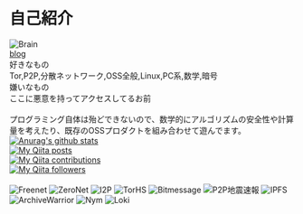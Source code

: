 # 自己紹介
![Brain](https://img.shields.io/badge/Brain-Not_Working-red)
<br>
[blog](https://kris.fail)<br>
好きなもの<br>
Tor,P2P,分散ネットワーク,OSS全般,Linux,PC系,数学,暗号<br>
嫌いなもの<br>
ここに悪意を持ってアクセスしてるお前<br><br>
プログラミング自体は殆どできないので、数学的にアルゴリズムの安全性や計算量を考えたり、既存のOSSプロダクトを組み合わせて遊んでます。<br>
[![Anurag's github stats](https://github-readme-stats.vercel.app/api?username=yuuki76)](https://github.com/anuraghazra/github-readme-stats)<br>
[![My Qiita posts](https://qiita-badge.apiapi.app/s/yuuki76/posts.svg)](http://qiita.com/yuuki76)<br>
[![My Qiita contributions](https://qiita-badge.apiapi.app/s/yuuki76/contributions.svg)](http://qiita.com/yuuki76)<br>
[![My Qiita followers](https://qiita-badge.apiapi.app/s/yuuki76/followers.svg)](http://qiita.com/yuuki76)<br>
<br>
![Freenet](https://img.shields.io/badge/Freenet-Stop-red)
![ZeroNet](https://img.shields.io/badge/ZeroNet-Working-brightgreen)
![I2P](https://img.shields.io/badge/I2P-Stop-brightgreen)
![TorHS](https://img.shields.io/badge/TorHS-Working-red)
![Bitmessage](https://img.shields.io/badge/Bitmessage-UNUSED-orange)
![P2P地震速報](https://img.shields.io/badge/P2P地震速報-Working-brightgreen)
![IPFS](https://img.shields.io/badge/IPFS-Working-brightgreen)
![ArchiveWarrior](https://img.shields.io/badge/ArchiveWarrior-Working-brightgreen)
![Nym](https://img.shields.io/badge/Nym-Working-brightgreen)
![Loki](https://img.shields.io/badge/Loki-Working-brightgreen)
